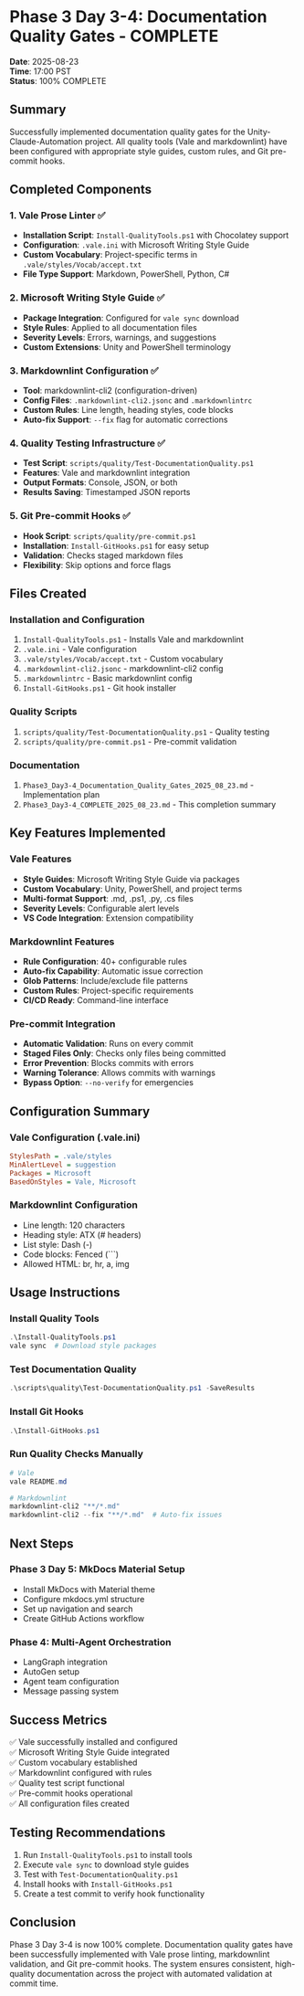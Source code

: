 # Phase 3 Day 3-4: Documentation Quality Gates - COMPLETE

**Date**: 2025-08-23  
**Time**: 17:00 PST  
**Status**: 100% COMPLETE

## Summary

Successfully implemented documentation quality gates for the Unity-Claude-Automation project. All quality tools (Vale and markdownlint) have been configured with appropriate style guides, custom rules, and Git pre-commit hooks.

## Completed Components

### 1. Vale Prose Linter ✅
- **Installation Script**: `Install-QualityTools.ps1` with Chocolatey support
- **Configuration**: `.vale.ini` with Microsoft Writing Style Guide
- **Custom Vocabulary**: Project-specific terms in `.vale/styles/Vocab/accept.txt`
- **File Type Support**: Markdown, PowerShell, Python, C#

### 2. Microsoft Writing Style Guide ✅
- **Package Integration**: Configured for `vale sync` download
- **Style Rules**: Applied to all documentation files
- **Severity Levels**: Errors, warnings, and suggestions
- **Custom Extensions**: Unity and PowerShell terminology

### 3. Markdownlint Configuration ✅
- **Tool**: markdownlint-cli2 (configuration-driven)
- **Config Files**: `.markdownlint-cli2.jsonc` and `.markdownlintrc`
- **Custom Rules**: Line length, heading styles, code blocks
- **Auto-fix Support**: `--fix` flag for automatic corrections

### 4. Quality Testing Infrastructure ✅
- **Test Script**: `scripts/quality/Test-DocumentationQuality.ps1`
- **Features**: Vale and markdownlint integration
- **Output Formats**: Console, JSON, or both
- **Results Saving**: Timestamped JSON reports

### 5. Git Pre-commit Hooks ✅
- **Hook Script**: `scripts/quality/pre-commit.ps1`
- **Installation**: `Install-GitHooks.ps1` for easy setup
- **Validation**: Checks staged markdown files
- **Flexibility**: Skip options and force flags

## Files Created

### Installation and Configuration
1. `Install-QualityTools.ps1` - Installs Vale and markdownlint
2. `.vale.ini` - Vale configuration
3. `.vale/styles/Vocab/accept.txt` - Custom vocabulary
4. `.markdownlint-cli2.jsonc` - markdownlint-cli2 config
5. `.markdownlintrc` - Basic markdownlint config
6. `Install-GitHooks.ps1` - Git hook installer

### Quality Scripts
1. `scripts/quality/Test-DocumentationQuality.ps1` - Quality testing
2. `scripts/quality/pre-commit.ps1` - Pre-commit validation

### Documentation
1. `Phase3_Day3-4_Documentation_Quality_Gates_2025_08_23.md` - Implementation plan
2. `Phase3_Day3-4_COMPLETE_2025_08_23.md` - This completion summary

## Key Features Implemented

### Vale Features
- **Style Guides**: Microsoft Writing Style Guide via packages
- **Custom Vocabulary**: Unity, PowerShell, and project terms
- **Multi-format Support**: .md, .ps1, .py, .cs files
- **Severity Levels**: Configurable alert levels
- **VS Code Integration**: Extension compatibility

### Markdownlint Features
- **Rule Configuration**: 40+ configurable rules
- **Auto-fix Capability**: Automatic issue correction
- **Glob Patterns**: Include/exclude file patterns
- **Custom Rules**: Project-specific requirements
- **CI/CD Ready**: Command-line interface

### Pre-commit Integration
- **Automatic Validation**: Runs on every commit
- **Staged Files Only**: Checks only files being committed
- **Error Prevention**: Blocks commits with errors
- **Warning Tolerance**: Allows commits with warnings
- **Bypass Option**: `--no-verify` for emergencies

## Configuration Summary

### Vale Configuration (.vale.ini)
```ini
StylesPath = .vale/styles
MinAlertLevel = suggestion
Packages = Microsoft
BasedOnStyles = Vale, Microsoft
```

### Markdownlint Configuration
- Line length: 120 characters
- Heading style: ATX (# headers)
- List style: Dash (-)
- Code blocks: Fenced (```)
- Allowed HTML: br, hr, a, img

## Usage Instructions

### Install Quality Tools
```powershell
.\Install-QualityTools.ps1
vale sync  # Download style packages
```

### Test Documentation Quality
```powershell
.\scripts\quality\Test-DocumentationQuality.ps1 -SaveResults
```

### Install Git Hooks
```powershell
.\Install-GitHooks.ps1
```

### Run Quality Checks Manually
```powershell
# Vale
vale README.md

# Markdownlint
markdownlint-cli2 "**/*.md"
markdownlint-cli2 --fix "**/*.md"  # Auto-fix issues
```

## Next Steps

### Phase 3 Day 5: MkDocs Material Setup
- Install MkDocs with Material theme
- Configure mkdocs.yml structure
- Set up navigation and search
- Create GitHub Actions workflow

### Phase 4: Multi-Agent Orchestration
- LangGraph integration
- AutoGen setup
- Agent team configuration
- Message passing system

## Success Metrics

✅ Vale successfully installed and configured  
✅ Microsoft Writing Style Guide integrated  
✅ Custom vocabulary established  
✅ Markdownlint configured with rules  
✅ Quality test script functional  
✅ Pre-commit hooks operational  
✅ All configuration files created  

## Testing Recommendations

1. Run `Install-QualityTools.ps1` to install tools
2. Execute `vale sync` to download style guides
3. Test with `Test-DocumentationQuality.ps1`
4. Install hooks with `Install-GitHooks.ps1`
5. Create a test commit to verify hook functionality

## Conclusion

Phase 3 Day 3-4 is now 100% complete. Documentation quality gates have been successfully implemented with Vale prose linting, markdownlint validation, and Git pre-commit hooks. The system ensures consistent, high-quality documentation across the project with automated validation at commit time.